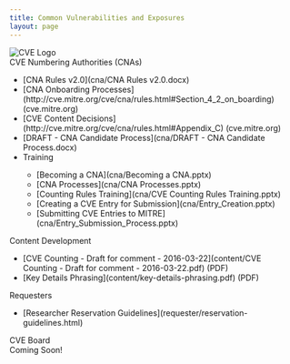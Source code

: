 ```yaml
---
title: Common Vulnerabilities and Exposures
layout: page
---
```


<img class="center-block img-responsive" src="{{ site.baseurl }}/img/cve-logo-600.png" alt="CVE Logo" />

<div class="row">

  <div class="col-md-6">
    <div class="panel panel-default">
      <div class="panel-heading">
        <div class="panel-title">CVE Numbering Authorities (CNAs)</div>
      </div>
      <div class="panel-body">
        <ul>
          <li markdown="span">[CNA Rules v2.0](cna/CNA Rules v2.0.docx)</li>
          <li markdown="span">[CNA Onboarding Processes](http://cve.mitre.org/cve/cna/rules.html#Section_4_2_on_boarding) (cve.mitre.org)</li>
          <li markdown="span">[CVE Content Decisions](http://cve.mitre.org/cve/cna/rules.html#Appendix_C) (cve.mitre.org)</li>
          <li markdown="span">[DRAFT - CNA Candidate Process](cna/DRAFT - CNA Candidate Process.docx)</li>
          <li markdown="span">Training</li>
            <ul>
            <li markdown="span">[Becoming a CNA](cna/Becoming a CNA.pptx)</li>
            <li markdown="span">[CNA Processes](cna/CNA Processes.pptx)</li>
            <li markdown="span">[Counting Rules Training](cna/CVE Counting Rules Training.pptx)</li>
            <li markdown="span">[Creating a CVE Entry for Submission](cna/Entry_Creation.pptx)</li>
            <li markdown="span">[Submitting CVE Entries to MITRE](cna/Entry_Submission_Process.pptx)</li>
            </ul>
        </ul>
      </div>
    </div>
  </div>

  <div class="col-md-6">
    <div class="panel panel-default">
      <div class="panel-heading">
        <div class="panel-title">Content Development</div>
      </div>
      <div class="panel-body">
        <ul>
          <li markdown="span">[CVE Counting - Draft for comment - 2016-03-22](content/CVE Counting - Draft for comment - 2016-03-22.pdf) (PDF)</li>
          <li markdown="span">[Key Details Phrasing](content/key-details-phrasing.pdf) (PDF)</li>
        </ul>
      </div>
    </div>
  </div>

</div>

<div class="row">

  <div class="col-md-6">
    <div class="panel panel-default">
      <div class="panel-heading">
        <div class="panel-title">Requesters</div>
      </div>
      <div class="panel-body">
        <ul>
          <li markdown="span">[Researcher Reservation Guidelines](requester/reservation-guidelines.html)</li>
        </ul>
      </div>
    </div>
  </div>

  <div class="col-md-6">
    <div class="panel panel-default">
      <div class="panel-heading">
        <div class="panel-title">CVE Board</div>
      </div>
      <div class="panel-body">
        <div class="alert alert-info">Coming Soon!</div>
      </div>
    </div>
  </div>

</div>
